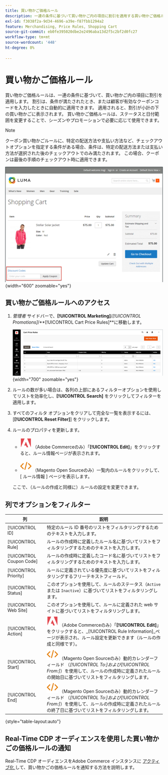 ```yaml
---
title: 買い物かご価格ルール
description: 一連の条件に基づいて買い物かご内の項目に割引を適用する買い物かご価格ルールについて説明します。
exl-id: f3038f2a-9d34-4696-a39e-f87fbb1294a2
feature: Merchandising, Price Rules, Shopping Cart
source-git-commit: eb0fe395020dbe2e2496aba13d2f5c2bf2d0fc27
workflow-type: tm+mt
source-wordcount: '448'
ht-degree: 0%

---
```


# 買い物かご価格ルール

買い物かご価格ルールは、一連の条件に基づいて、買い物かご内の項目に割引を適用します。 割引は、条件が満たされたとき、または顧客が有効なクーポンコードを入力したときに自動的に適用できます。 適用されると、割引が小計の下の買い物かごに表示されます。 買い物かご価格ルールは、ステータスと日付範囲を変更することで、シーズンやプロモーションで必要に応じて使用できます。

>[!NOTE]
>
>クーポン買い物かごルールに、特定の配送方法や支払い方法など、チェックアウトオプションを指定する条件がある場合、条件は、特定の配送方法または支払い方法が選択された後のチェックアウトでのみ満たされます。 この場合、クーポンは最後の手順のチェックアウト時に適用できます。

![ ストアフロントの例 – カートにクーポンを適用 ](./assets/storefront-cart-apply-coupon.png){width="600" zoomable="yes"}

## 買い物かご価格ルールへのアクセス

1. _管理者_ サイドバーで、**[!UICONTROL Marketing]**/_[!UICONTROL Promotions]_/**[!UICONTROL Cart Price Rules]**に移動します。

   ![ 買い物かご価格ルール ](./assets/price-rule-cart.png){width="700" zoomable="yes"}

1. ルールの数が多い場合は、各列の上部にあるフィルターオプションを使用してリストを効率化し、**[!UICONTROL Search]** をクリックしてフィルターを適用します。

1. すべてのフィルタ オプションをクリアして完全な一覧を表示するには、[**[!UICONTROL Reset Filter]**] をクリックします。

1. ルールのプロパティを更新します。

   - ![Adobe Commerce](../assets/adobe-logo.svg) （Adobe Commerceのみ）「**[!UICONTROL Edit]**」をクリックすると、ルール情報ページが表示されます。

   - ![Magento Open Source](../assets/open-source.svg) （Magento Open Sourceのみ）一覧内のルールをクリックして、[ ルール情報 ] ページを表示します。

   ここで、（ルールの作成と同様に）ルールの設定を変更できます。

## 列でオプションをフィルター

| 列 | 説明 |
|--- |--- |
| [!UICONTROL ID] | 特定のルール ID 番号のリストをフィルタリングするためのテキストを入力します。 |
| [!UICONTROL Rule] | ルールの作成時に定義したルール名に基づいてリストをフィルタリングするためのテキストを入力します。 |
| [!UICONTROL Coupon Code] | ルールの作成時に定義したコード名に基づいてリストをフィルタリングするためのテキストを入力します。 |
| [!UICONTROL Priority] | ルールに定義されている優先度に基づいてリストをフィルタリングするフリーテキストフィールド。 |
| [!UICONTROL Status] | このオプションを使用して、ルールのステータス（`Active` または `Inactive`）に基づいてリストをフィルタリングします。 |
| [!UICONTROL Web Site] | このオプションを使用して、ルールに定義された web サイトに基づいてリストをフィルタリングします。 |
| [!UICONTROL Action] | ![Adobe Commerce](../assets/adobe-logo.svg) （Adobe Commerceのみ）「**[!UICONTROL Edit]**」をクリックすると、_[!UICONTROL Rule Information]_ページが表示され、ルール設定を更新できます（ルールの作成と同様です）。 |
| [!UICONTROL Start] | ![Magento Open Source](../assets/open-source.svg) （Magento Open Sourceのみ）動的カレンダーフィールド （_[!UICONTROL To:]_および_[!UICONTROL From:]_）を使用して、ルールの作成時に定義されたルールの開始日に基づいてリストをフィルタリングします。 |
| [!UICONTROL End] | ![Magento Open Source](../assets/open-source.svg) （Magento Open Sourceのみ）動的カレンダーフィールド （_[!UICONTROL To:]_および_[!UICONTROL From:]_）を使用して、ルールの作成時に定義されたルールの終了日に基づいてリストをフィルタリングします。 |

{style="table-layout:auto"}

## Real-Time CDP オーディエンスを使用した買い物かごの価格ルールの通知

Real-Time CDP オーディエンスをAdobe Commerce インスタンスに [ アクティブ化 ](../customers/audience-activation.md) して、買い物かごの価格ルールを通知する方法を説明します。
